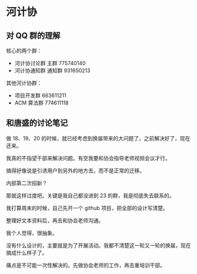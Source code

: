 # 河计协

## 对 QQ 群的理解

核心的两个群：

- 河计协讨论群 主群 775740140
- 河计协通知群 通知群 931650213

其他河计协群：

- 项目开发群 663611211
- ACM 算法群 774611118

## 和唐盛的讨论笔记

做 18、19、20 的时候，就已经考虑到换届带来的大问题了，之前解决好了，现在还来。

我真的不指望干部来解决问题。有空我要和协会指导老师视频会议才行。

搞得好像说是引诱用户到另外的地方去，而不是正常的迁移。

内部第二次招新？

那就这样过度吧。关键是我自己都没进到 23 的群，我是彻底失去联系的。

我打算周末的时候，自己先开一个 github 项目，把全部的设计写清楚。

整理好文本资料后，再去和协会老师沟通。

我个人觉得，很抽象。

没有什么设计的，主要就是为了开展活动。我都不清楚这一轮又一轮的换届，现在搞成什么样子了。

痛点是不可能一次性解决的。先做协会老师的工作，再去重培训干部。
